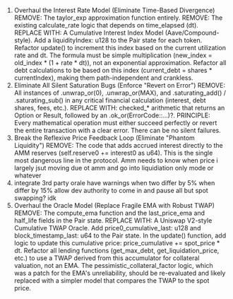 1. Overhaul the Interest Rate Model (Eliminate Time-Based Divergence)
REMOVE: The taylor_exp approximation function entirely.
REMOVE: The existing calculate_rate logic that depends on time_elapsed (dt).
REPLACE WITH: A Cumulative Interest Index Model (Aave/Compound-style).
Add a liquidityIndex: u128 to the Pair state for each token.
Refactor update() to increment this index based on the current utilization rate and dt. The formula must be simple multiplication (new_index = old_index * (1 + rate * dt)), not an exponential approximation.
Refactor all debt calculations to be based on this index (current_debt = shares * currentIndex), making them path-independent and crankless.
2. Eliminate All Silent Saturation Bugs (Enforce "Revert on Error")
REMOVE: All instances of .unwrap_or(0), .unwrap_or(MAX), and .saturating_add() / .saturating_sub() in any critical financial calculation (interest, debt shares, fees, etc.).
REPLACE WITH: checked_* arithmetic that returns an Option or Result, followed by an .ok_or(ErrorCode::...)?.
PRINCIPLE: Every mathematical operation must either succeed perfectly or revert the entire transaction with a clear error. There can be no silent failures.
3. Break the Reflexive Price Feedback Loop (Eliminate "Phantom Liquidity")
REMOVE: The code that adds accrued interest directly to the AMM reserves (self.reserve0 += interest0 as u64). This is the single most dangerous line in the protocol.
Amm needs to know when price i largely jsut moving due ot amm and go into liquidiation only mode or whatever
4. integrate 3rd party orale have warnings when two differ by 5% when differ by 15% allow dev authority to come in and pause all but spot swapping? idk
5. Overhaul the Oracle Model (Replace Fragile EMA with Robust TWAP)
REMOVE: The compute_ema function and the last_price_ema and half_life fields in the Pair state.
REPLACE WITH: A Uniswap V2-style Cumulative TWAP Oracle.
Add price0_cumulative_last: u128 and block_timestamp_last: u64 to the Pair state.
In the update() function, add logic to update this cumulative price: price_cumulative += spot_price * dt.
Refactor all lending functions (get_max_debt, get_liquidation_price, etc.) to use a TWAP derived from this accumulator for collateral valuation, not an EMA.
The pessimistic_collateral_factor logic, which was a patch for the EMA's unreliability, should be re-evaluated and likely replaced with a simpler model that compares the TWAP to the spot price.
